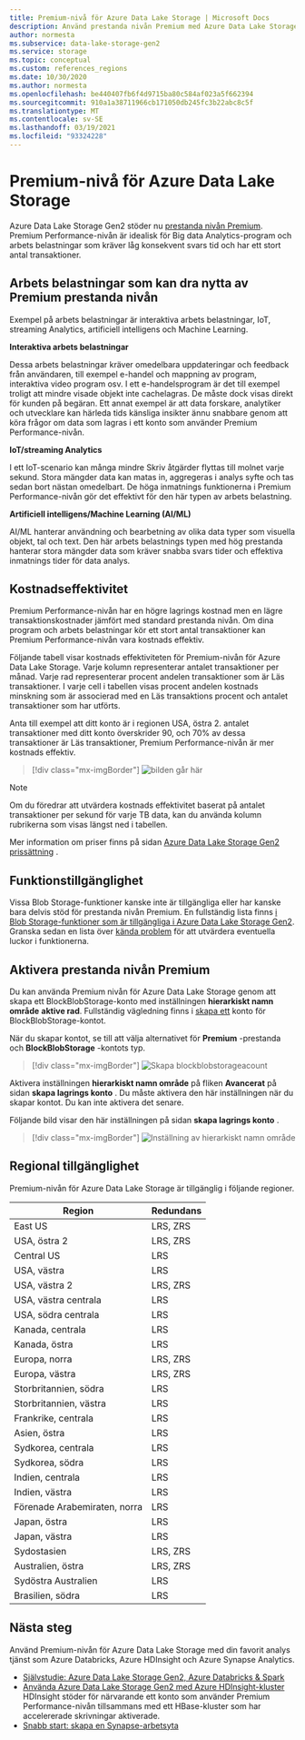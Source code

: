 ```yaml
---
title: Premium-nivå för Azure Data Lake Storage | Microsoft Docs
description: Använd prestanda nivån Premium med Azure Data Lake Storage Gen2
author: normesta
ms.subservice: data-lake-storage-gen2
ms.service: storage
ms.topic: conceptual
ms.custom: references_regions
ms.date: 10/30/2020
ms.author: normesta
ms.openlocfilehash: be440407fb6f4d9715ba80c584af023a5f662394
ms.sourcegitcommit: 910a1a38711966cb171050db245fc3b22abc8c5f
ms.translationtype: MT
ms.contentlocale: sv-SE
ms.lasthandoff: 03/19/2021
ms.locfileid: "93324228"
---
```

# <a name="premium-tier-for-azure-data-lake-storage"></a>Premium-nivå för Azure Data Lake Storage

Azure Data Lake Storage Gen2 stöder nu [prestanda nivån Premium](storage-blob-performance-tiers.md#premium-performance). Premium Performance-nivån är idealisk för Big data Analytics-program och arbets belastningar som kräver låg konsekvent svars tid och har ett stort antal transaktioner.

## <a name="workloads-that-can-benefit-from-the-premium-performance-tier"></a>Arbets belastningar som kan dra nytta av Premium prestanda nivån

Exempel på arbets belastningar är interaktiva arbets belastningar, IoT, streaming Analytics, artificiell intelligens och Machine Learning. 

**Interaktiva arbets belastningar** 

Dessa arbets belastningar kräver omedelbara uppdateringar och feedback från användaren, till exempel e-handel och mappning av program, interaktiva video program osv. I ett e-handelsprogram är det till exempel troligt att mindre visade objekt inte cachelagras. De måste dock visas direkt för kunden på begäran. Ett annat exempel är att data forskare, analytiker och utvecklare kan härleda tids känsliga insikter ännu snabbare genom att köra frågor om data som lagras i ett konto som använder Premium Performance-nivån. 

**IoT/streaming Analytics** 

I ett IoT-scenario kan många mindre Skriv åtgärder flyttas till molnet varje sekund. Stora mängder data kan matas in, aggregeras i analys syfte och tas sedan bort nästan omedelbart. De höga inmatnings funktionerna i Premium Performance-nivån gör det effektivt för den här typen av arbets belastning. 

**Artificiell intelligens/Machine Learning (AI/ML)** 

AI/ML hanterar användning och bearbetning av olika data typer som visuella objekt, tal och text. Den här arbets belastnings typen med hög prestanda hanterar stora mängder data som kräver snabba svars tider och effektiva inmatnings tider för data analys. 

## <a name="cost-effectiveness"></a>Kostnadseffektivitet

Premium Performance-nivån har en högre lagrings kostnad men en lägre transaktionskostnader jämfört med standard prestanda nivån. Om dina program och arbets belastningar kör ett stort antal transaktioner kan Premium Performance-nivån vara kostnads effektiv.

Följande tabell visar kostnads effektiviteten för Premium-nivån för Azure Data Lake Storage. Varje kolumn representerar antalet transaktioner per månad.  Varje rad representerar procent andelen transaktioner som är Läs transaktioner. I varje cell i tabellen visas procent andelen kostnads minskning som är associerad med en Läs transaktions procent och antalet transaktioner som har utförts. 

Anta till exempel att ditt konto är i regionen USA, östra 2. antalet transaktioner med ditt konto överskrider 90, och 70% av dessa transaktioner är Läs transaktioner, Premium Performance-nivån är mer kostnads effektiv.

> [!div class="mx-imgBorder"]
> ![bilden går här](./media/premium-tier-for-data-lake-storage/premium-performance-data-lake-storage-cost-analysis-table.png)

> [!NOTE] 
> Om du föredrar att utvärdera kostnads effektivitet baserat på antalet transaktioner per sekund för varje TB data, kan du använda kolumn rubrikerna som visas längst ned i tabellen.

Mer information om priser finns på sidan [Azure Data Lake Storage Gen2 prissättning](https://azure.microsoft.com/pricing/details/storage/data-lake/) .

## <a name="feature-availability"></a>Funktionstillgänglighet 

Vissa Blob Storage-funktioner kanske inte är tillgängliga eller har kanske bara delvis stöd för prestanda nivån Premium. En fullständig lista finns [i Blob Storage-funktioner som är tillgängliga i Azure Data Lake Storage Gen2](data-lake-storage-supported-blob-storage-features.md). Granska sedan en lista över [kända problem](data-lake-storage-known-issues.md) för att utvärdera eventuella luckor i funktionerna.

## <a name="enabling-the-premium-performance-tier"></a>Aktivera prestanda nivån Premium 

Du kan använda Premium nivån för Azure Data Lake Storage genom att skapa ett BlockBlobStorage-konto med inställningen **hierarkiskt namn område** **aktive rad**. Fullständig vägledning finns i [skapa ett](storage-blob-create-account-block-blob.md) konto för BlockBlobStorage-kontot.

När du skapar kontot, se till att välja alternativet för **Premium** -prestanda och **BlockBlobStorage** -kontots typ.

> [!div class="mx-imgBorder"]
> ![Skapa blockblobstorageacount](./media/premium-tier-for-data-lake-storage/create-block-blob-storage-account.png)

Aktivera inställningen **hierarkiskt namn område** på fliken **Avancerat** på sidan **skapa lagrings konto** . Du måste aktivera den här inställningen när du skapar kontot. Du kan inte aktivera det senare.

Följande bild visar den här inställningen på sidan **skapa lagrings konto** .

> [!div class="mx-imgBorder"]
> ![Inställning av hierarkiskt namn område](./media/create-data-lake-storage-account/hierarchical-namespace-feature.png)

## <a name="regional-availability"></a>Regional tillgänglighet

Premium-nivån för Azure Data Lake Storage är tillgänglig i följande regioner.

|Region|Redundans|
|--|--|
|East US|LRS, ZRS|
|USA, östra 2|LRS, ZRS|
|Central US|LRS|
|USA, västra|LRS|
|USA, västra 2|LRS, ZRS|
|USA, västra centrala|LRS|
|USA, södra centrala|LRS|
|Kanada, centrala|LRS|
|Kanada, östra|LRS|
|Europa, norra|LRS, ZRS|
|Europa, västra|LRS, ZRS|
|Storbritannien, södra|LRS|
|Storbritannien, västra|LRS|
|Frankrike, centrala|LRS|
|Asien, östra|LRS|
|Sydkorea, centrala|LRS|
|Sydkorea, södra|LRS|
|Indien, centrala|LRS|
|Indien, västra|LRS|
|Förenade Arabemiraten, norra|LRS|
|Japan, östra|LRS|
|Japan, västra|LRS|
|Sydostasien|LRS, ZRS|
|Australien, östra|LRS, ZRS|
|Sydöstra Australien|LRS|
|Brasilien, södra|LRS|

## <a name="next-steps"></a>Nästa steg

Använd Premium-nivån för Azure Data Lake Storage med din favorit analys tjänst som Azure Databricks, Azure HDInsight och Azure Synapse Analytics. 

- [Självstudie: Azure Data Lake Storage Gen2, Azure Databricks & Spark](data-lake-storage-use-databricks-spark.md) 
- [Använda Azure Data Lake Storage Gen2 med Azure HDInsight-kluster](../../hdinsight/hdinsight-hadoop-use-data-lake-storage-gen2.md) HDInsight stöder för närvarande ett konto som använder Premium Performance-nivån tillsammans med ett HBase-kluster som har accelererade skrivningar aktiverade.
- [Snabb start: skapa en Synapse-arbetsyta](../../synapse-analytics/quickstart-create-workspace.md)


